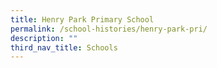 ```yaml
---
title: Henry Park Primary School
permalink: /school-histories/henry-park-pri/
description: ""
third_nav_title: Schools
---
```


